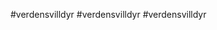 #verdensvilldyr
#verdensvilldyr
#verdensvilldyr

<!DOCTYPE html>
<html>
<head>
	<title>VERDENSVILLDYR<title>
	<meta charset="utf-8" />

</head>

<body>

  <div id="myNav" class="overlay">
  <a href="javascript:void(0)" class="closebtn" onclick="closeNav()">&times;</a>
  <link href="verdensvilldyr.css" rel="stylesheet" type="text/css">
  <div class="overlay-content">
    <a href="#">Om Oss</a>
    <a href="#">For Barn</a>
    <a href="#">Kontakt Oss</a>
  </div>
</div>
<p>dyr er gøy</p>
<header>
<span style="font-size: 30px; cursor: pointer; color: black;" onclick="openNav()">&#9776; </span>
</header>
<h2>Dyr skal level</h2>
<footer>
  <p>Kontakt oss</p>
</footer>
	
</body>
</html>
